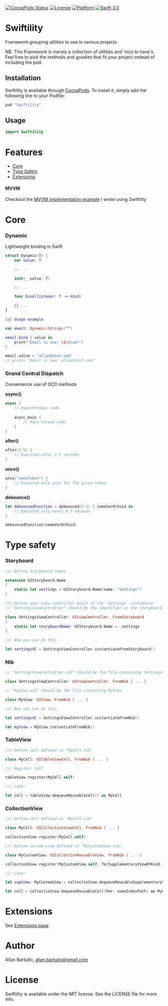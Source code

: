 [![CocoaPods Status](https://img.shields.io/cocoapods/v/Swiftility.svg?style=flat)](http://cocoapods.org/pods/Swiftility)
[![License](https://img.shields.io/cocoapods/l/Swiftility.svg?style=flat)](http://cocoapods.org/pods/Swiftility)
[![Platform](https://img.shields.io/cocoapods/p/Swiftility.svg?style=flat)](http://cocoapods.org/pods/Swiftility)
[![Swift-3.0](http://img.shields.io/badge/Swift-3.0-blue.svg)](https://github.com/allbto/iOS-Swiftility/)

# Swiftility

Framework grouping utilities to use in various projects

NB. This Framework is merely a collection of utilities and 'nice to have's.			
Feel free to pick the methods and goodies that fit your project instead of including the pod.

## Installation
 
Swiftility is available through [CocoaPods](http://cocoapods.org). To install it, simply add the following line to your Podfile:

```ruby
pod "Swiftility"
```

## Usage

```swift
import Swiftility
```
 
# Features
 
* [Core](#core)
* [Type Safety](#type-safety)
* [Extensions](Swiftility/Sources/Extensions)

#### MVVM

Checkout the [MVVM implementation example](MVVM.md) I wrote using Swiftility

# Core

### Dynamic

Lightweight binding in Swift

```swift
struct Dynamic<T> {
	var value: T

	// ...

	init(_ value: T)

	// ...

	func bind(listener: T -> Void)

	// ...
}

/// Usage example

var email: Dynamic<String>("")

email.bind { value in
	print("Email is now: \(value)")
}

email.value = "allan@test.com"
// prints "Email is now: allan@test.com"
```
 
### Grand Central Dispatch

Convenience use of GCD methods

**async()**
```swift
async {
    // Asynchronous code
 
    async_main {
        // Main thread code
    }
}
```

**after()**
```swift
after(2.5) {
    // Executed after 2.5 seconds
}
```

**once()**
```swift
once("someToken") {
    // Executed only once for the given token
}
```

**debounce()**
```swift
let debouncedFunction = debounced(0.5) { someVarOrVoid in
    // Executed only every 0.5 seconds
}

debouncedFunction(someVarOrVoid)
```


# Type safety

### Storyboard

```swift
/// Define Storyboard names

extension UIStoryboard.Name
{
    static let settings = UIStoryboard.Name(name: "Settings")
}

/// Define your view controller built in the `Settings` storyboard
// "SettingsViewController" should be the identifier in the storyboard (same as class name)

class SettingsViewController: UIViewController, FromStoryboard
{
	static let storyboardName: UIStoryboard.Name = .settings
}

/// Now you can do this

let settingsVC = SettingsViewController.instantiateFromStoryboard()
```

### Nib

```swift
// "SettingsViewController.xib" should be the file containing SettingsViewController

class SettingsViewController: UIViewController, FromNib { ... }

// "MyView.xib" should be the file containing MyView

class MyView: UIView, FromNib { ... }

/// Now you can do this

let settingsVC = SettingsViewController.instantiateFromNib()

let myView = MyView.instantiateFromNib()
```

### TableView

```swift
/// Define cell defined in "MyCell.xib"

class MyCell: UITableViewCell, FromNib { ... }

/// Register cell

tableView.register(MyCell.self)

/// Later

let cell = tableView.dequeueReusableCell() as MyCell
```

### CollectionView

```swift
/// Define cell defined in "MyCell.xib"

class MyCell: UICollectionViewCell, FromNib { ... }

collectionView.register(MyCell.self)

/// Define custom view defined in "MyCustomView.xib"

class MyCustomView: UICollectionReusableView, FromNib { ... }

collectionView.register(MyCustomView.self, forSupplementaryViewOfKind: UICollectionElementKindSectionHeader)

/// Later

let supView: MyCustomView = collectioView.dequeueReusableSupplementaryView(ofKind: UICollectionElementKindSectionHeader, for: someIndexPath)

let cell = collectioView.dequeueReusableCell(for: someIndexPath) as MyCell
```

# Extensions

See [Extensions page](Swiftility/Sources/Extensions)
 
# Author

Allan Barbato, allan.barbato@gmail.com

# License

Swiftility is available under the MIT license. See the LICENSE file for more info.
